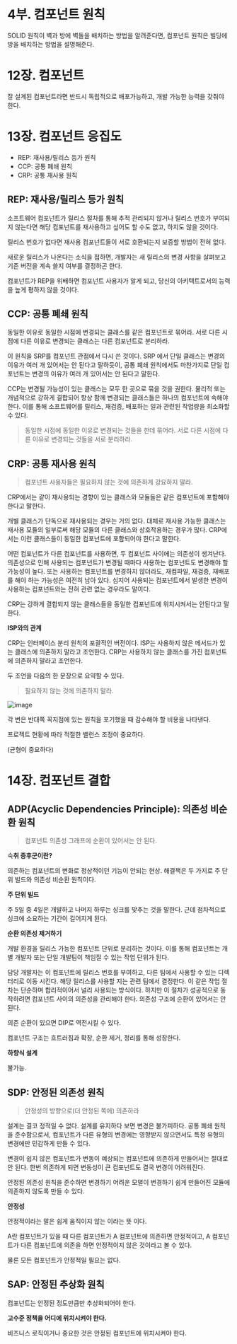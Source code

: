 # 4부. 컴포넌트 원칙
SOLID 원칙이 벽과 방에 벽돌을 배치하는 방법을 알려준다면, 컴포넌트 원칙은 빌딩에 방을 배치하는 방법을 설명해준다.

# 12장. 컴포넌트

잘 설계된 컴포넌트라면 반드시 독립적으로 배포가능하고, 개발 가능한 능력을 갖춰야 한다.

# 13장. 컴포넌트 응집도

- REP: 재사용/릴리스 등가 원칙
- CCP: 공통 폐쇄 원칙
- CRP: 공통 재사용 원칙

## REP: 재사용/릴리스 등가 원칙

소프트웨어 컴포넌트가 릴리스 절차를 통해 추적 관리되지 않거나 릴리스 번호가 부여되지 않는다면 해당 컴포넌트를 재사용하고 싶어도 할 수도 없고, 하지도 않을 것이다.

릴리스 번호가 없다면 재사용 컴포넌트들이 서로 호환되는지 보증할 방법이 전혀 없다.

새로운 릴리스가 나온다는 소식을 접하면, 개발자는 새 릴리스의 변경 사항을 살펴보고 기존 버전을 계속 쓸지 여부를 결정하곤 한다.

컴포넌트가 REP을 위배하면 컴포넌트 사용자가 알게 되고, 당신의 아키텍트로서의 능력을 높게 평하지 않을 것이다.

## CCP: 공통 폐쇄 원칙

동일한 이유로 동일한 시점에 변경되는 클래스를 같은 컴포넌트로 묶어라. 서로 다른 시점에 다른 이유로 변경되는 클래스는 다른 컴포넌트로 분리하라.

이 원칙을 SRP를 컴포넌트 관점에서 다시 쓴 것이다. SRP 에서 단일 클래스는 변경의 이유가 여러 개 있어서는 안 된다고 말하듯이, 공통 폐쇄 원칙에서도 마찬가지로 단일 컴포넌트는 변경의 이유가 여러 개 있어서는 안 된다고 말한다.

CCP는 변경될 가능성이 있는 클래스는 모두 한 곳으로 묶을 것을 권한다. 물리적 또는 개념적으로 강하게 결합되어 항상 함께 변경되는 클래스들은 하나의 컴포넌트에 속해야 한다. 이를 통해 소프트웨어를 릴리스, 재검증, 배포하는 일과 관련된 작업량을 최소화할 수 있다.

> 동일한 시점에 동일한 이유로 변경되는 것들을 한데 묶어라. 서로 다른 시점에 다른 이유로 변경되는 것들을 서로 분리하라.
> 

## CRP: 공통 재사용 원칙

> 컴포넌트 사용자들은 필요하지 않는 것에 의존하게 강요하지 말라.
> 

CRP에서는 같이 재사용되는 경향이 있는 클래스와 모듈들은 같은 컴포넌트에 포함해야 한다고 말한다.

개별 클래스가 단독으로 재사용되는 경우는 거의 없다. 대체로 재사용 가능한 클래스는 재사용 모듈의 일부로써 해당 모듈의 다른 클래스와 상호작용하는 경우가 많다. CRP에서는 이런 클래스들이 동일한 컴포넌트에 포함되어야 한다고 말한다.

어떤 컴포넌트가 다른 컴포넌트를 사용하면, 두 컴포넌트 사이에는 의존성이 생겨난다. 의존성으로 인해 사용되는 컴포넌트가 변경될 때마다 사용하는 컴포넌트도 변경해야 할 가능성이 높다. 또는 사용하는 컴포넌트를 변경하지 않더라도, 재컴파일, 재검증, 재배포를 해야 하는 가능성은 여전히 남아 있다. 심지어 사용되는 컴포넌트에서 발생한 변경이 사용하는 컴포넌트와는 전혀 관련 없는 경우라도 말이다.

CRP는 강하게 결합되지 않는 클래스들을 동일한 컴포넌트에 위치시켜서는 안된다고 말한다.

**ISP와의 관계**

CRP는 인터페이스 분리 원칙의 포괄적인 버전이다. ISP는 사용하지 않은 메서드가 있는 클래스에 의존하지 말라고 조언한다. CRP는 사용하지 않는 클래스를 가진 컴포넌트에 의존하지 말라고 조언한다.

두 조언을 다음의 한 문장으로 요약할 수 있다.

> 필요하지 않는 것에 의존하지 말라.
> 

![image](https://user-images.githubusercontent.com/58139899/147716376-c4612ea1-bac6-49bf-94ed-cb9be321eb5f.png)

각 변은 반대쪽 꼭지점에 있는 원칙을 포기했을 때 감수해야 할 비용을 나타낸다.

프로젝트 현황에 따라 적절한 밸런스 조정이 중요하다.

(균형이 중요하다)

# 14장. 컴포넌트 결합

## ADP(Acyclic Dependencies Principle): 의존성 비순환 원칙

> 컴포넌트 의존성 그래프에 순환이 있어서는 안 된다.
> 

숙**취 증후군이란?**

의존하는 컴포넌트의 변화로 정상적이던 기능이 안되는 현상. 해결책은 두 가지로 주 단위 빌드와 의존성 비순환 원칙이다.

**주 단위 빌드**

주 5일 중 4일은 개발하고 나머지 하루는 싱크를 맞추는 것을 말한다. 근데 점차적으로 싱크에 소요하는 기간이 길어지게 된다.

**순환 의존성 제거하기**

개발 환경을 릴리스 가능한 컴포넌트 단위로 분리하는 것이다. 이를 통해 컴포넌트는 개별 개발자 또는 단일 개발팀이 책임질 수 있는 작업 단위가 된다.

담당 개발자는 이 컴포넌트에 릴리스 번호를 부여하고, 다른 팀에서 사용할 수 있는 디렉터리로 이동 시킨다. 해당 릴리스를 사용할 지는 관련 팀에서 결정한다. 이 같은 작업 절차는 단순하며 합리적이어서 널리 사용되는 방식이다. 하지만 이 절차가 성공적으로 동작하려면 컴포넌트 사이의 의존성을 관리해야 한다. 의존성 구조에 순환이 있어서는 안 된다.

의존 순환이 있으면 DIP로 역전시킬 수 있다.

컴포넌트 구조는 흐트러짐과 확장, 순환 제거, 정리를 통해 성장한다.

**하향식 설계**

불가능.

## SDP: 안정된 의존성 원칙

> 안정성의 방향으로(더 안정된 쪽에) 의존하라
> 

설계는 결코 정적일 수 없다. 설계를 유지하다 보면 변경은 불가피하다. 공통 폐쇄 원칙을 준수함으로서, 컴포넌트가 다른 유형의 변경에는 영향받지 않으면서도 특정 유형의 변경에만 민감하게 만들 수 있다.

변경이 쉽지 않은 컴포넌트가 변동이 예상되는 컴포넌트에 의존하게 만들어서는 절대로 안 된다. 한번 의존하게 되면 변동성이 큰 컴포넌트도 결국 변경이 어려워진다.

안정된 의존성 원칙을 준수하면 변경하기 어려운 모뎔이 변경하기 쉽게 만들어진 모듈에 의존하지 않도록 만들 수 있다.

**안정성**

안정적이라는 말은 쉽게 움직이지 않는 이라는 뜻 이다.

A란 컴포넌트가 있을 때 다른 컴포넌트가 A 컴포넌트에 의존하면 안정적이고, A 컴포넌트가 다른 컴포넌트에 의존을 하면 안정적이지 않은 것이라고 볼 수 있다.

물론 모든 컴포넌트가 안정적일 필요는 없다.

## SAP: 안정된 추상화 원칙

컴포넌트는 안정된 정도만큼만 추상화되어야 한다.

**고수준 정책을 어디에 위치시켜야 한다.**

비즈니스 로직이거나 중요한 것은 안정된 컴포넌트에 위치시켜야 한다.
